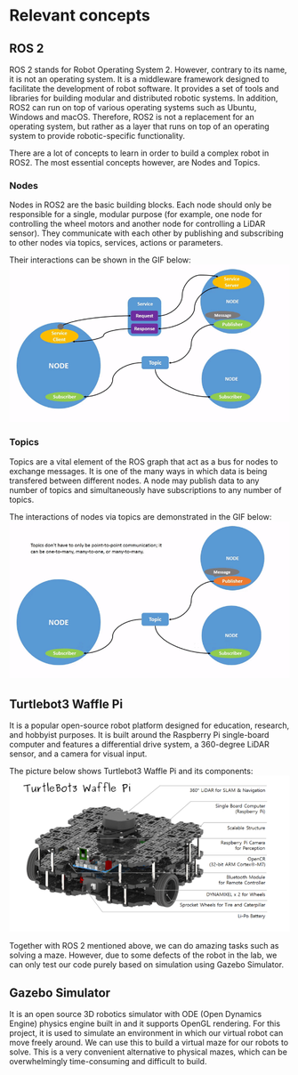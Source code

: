 # Relevant concepts

## ROS 2 
ROS 2 stands for Robot Operating System 2. However, contrary to its name, it is not an operating system. It is a middleware framework designed to facilitate the development of robot software. It provides a set of tools and libraries for building modular and distributed robotic systems. In addition, ROS2 can run on top of various operating systems such as Ubuntu, Windows and macOS. Therefore, ROS2 is not a replacement for an operating system, but rather as a layer that runs on top of an operating system to provide robotic-specific functionality.

There are a lot of concepts to learn in order to build a complex robot in ROS2. The most essential concepts however, are Nodes and Topics. 

### Nodes 
Nodes in ROS2 are the basic building blocks. Each node should only be responsible for a single, modular purpose (for example, one node for controlling the wheel motors and another node for controlling a LiDAR sensor). They communicate with each other by publishing and subscribing to other nodes via topics, services, actions or parameters. 

Their interactions can be shown in the GIF below: 
![Interaction of nodes with each other in ROS 2](/Screenshots/gifs/Nodes-TopicandService.gif)

### Topics 
Topics are a vital element of the ROS graph that act as a bus for nodes to exchange messages. It is one of the many ways in which data is being transfered between different nodes. A node may publish data to any number of topics and simultaneously have subscriptions to any number of topics. 

The interactions of nodes via topics are demonstrated in the GIF below: 
![Interaction of nodes via topics](/Screenshots/gifs/Topic-MultiplePublisherandMultipleSubscriber.gif)

## Turtlebot3 Waffle Pi 
It is a popular open-source robot platform designed for education, research, and hobbyist purposes. It is built around the Raspberry Pi single-board computer and features a differential drive system, a 360-degree LiDAR sensor, and a camera for visual input.

The picture below shows Turtlebot3 Waffle Pi and its components: 
![Turtlebot3 Waffle Pi](/Screenshots/turtlebot_waffle_pi.png)

Together with ROS 2 mentioned above, we can do amazing tasks such as solving a maze. However, due to some defects of the robot in the lab, we can only test our code purely based on simulation using Gazebo Simulator. 

## Gazebo Simulator 
It is an open source 3D robotics simulator with ODE (Open Dynamics Engine) physics engine built in and it supports OpenGL rendering. For this project, it is used to simulate an environment in which our virtual robot can move freely around. We can use this to build a virtual maze for our robots to solve. This is a very convenient alternative to physical mazes, which can be overwhelmingly time-consuming and difficult to build.

